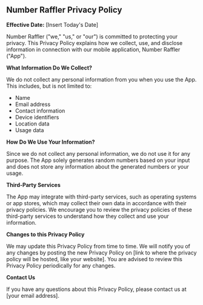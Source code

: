 ## Number Raffler Privacy Policy

**Effective Date:** [Insert Today's Date]

Number Raffler ("we," "us," or "our") is committed to protecting your privacy. This Privacy Policy explains how we collect, use, and disclose information in connection with our mobile application, Number Raffler ("App").

**What Information Do We Collect?**

We do not collect any personal information from you when you use the App. This includes, but is not limited to:

* Name
* Email address
* Contact information
* Device identifiers
* Location data
* Usage data

**How Do We Use Your Information?**

Since we do not collect any personal information, we do not use it for any purpose. The App solely generates random numbers based on your input and does not store any information about the generated numbers or your usage.

**Third-Party Services**

The App may integrate with third-party services, such as operating systems or app stores, which may collect their own data in accordance with their privacy policies. We encourage you to review the privacy policies of these third-party services to understand how they collect and use your information.

**Changes to this Privacy Policy**

We may update this Privacy Policy from time to time. We will notify you of any changes by posting the new Privacy Policy on [link to where the privacy policy will be hosted, like your website]. You are advised to review this Privacy Policy periodically for any changes.

**Contact Us**

If you have any questions about this Privacy Policy, please contact us at [your email address].
